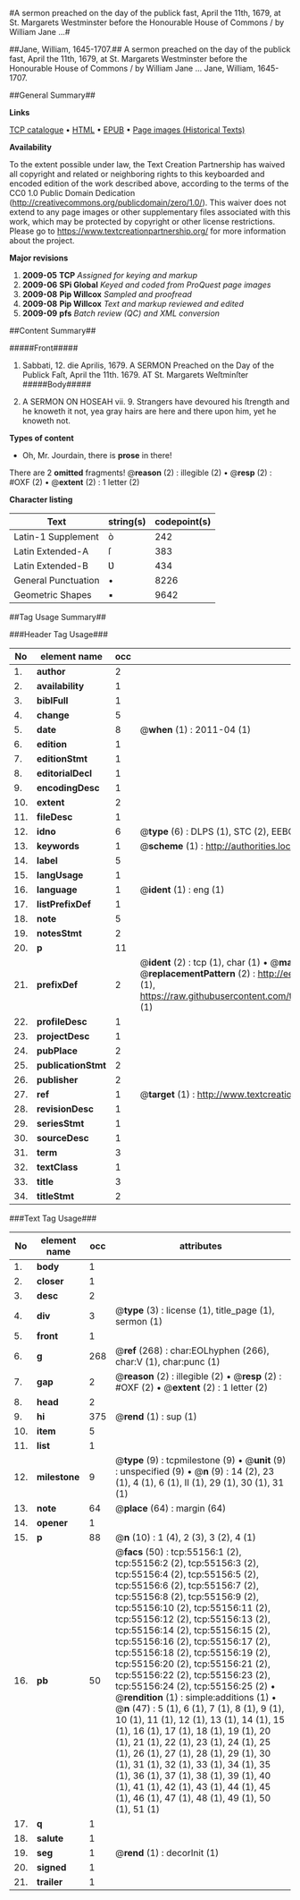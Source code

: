 #A sermon preached on the day of the publick fast, April the 11th, 1679, at St. Margarets Westminster before the Honourable House of Commons / by William Jane ...#

##Jane, William, 1645-1707.##
A sermon preached on the day of the publick fast, April the 11th, 1679, at St. Margarets Westminster before the Honourable House of Commons / by William Jane ...
Jane, William, 1645-1707.

##General Summary##

**Links**

[TCP catalogue](http://www.ota.ox.ac.uk/tcp/)  • 
[HTML](http://tei.it.ox.ac.uk/tcp/Texts-HTML/free/A46/A46650.html)  • 
[EPUB](http://tei.it.ox.ac.uk/tcp/Texts-EPUB/free/A46/A46650.epub) • 
[Page images (Historical Texts)](https://historicaltexts.jisc.ac.uk/eebo-12156529e)

**Availability**

To the extent possible under law, the Text Creation Partnership has waived all copyright and related or neighboring rights to this keyboarded and encoded edition of the work described above, according to the terms of the CC0 1.0 Public Domain Dedication (http://creativecommons.org/publicdomain/zero/1.0/). This waiver does not extend to any page images or other supplementary files associated with this work, which may be protected by copyright or other license restrictions. Please go to https://www.textcreationpartnership.org/ for more information about the project.

**Major revisions**

1. __2009-05__ __TCP__ *Assigned for keying and markup*
1. __2009-06__ __SPi Global__ *Keyed and coded from ProQuest page images*
1. __2009-08__ __Pip Willcox__ *Sampled and proofread*
1. __2009-08__ __Pip Willcox__ *Text and markup reviewed and edited*
1. __2009-09__ __pfs__ *Batch review (QC) and XML conversion*

##Content Summary##

#####Front#####

1. Sabbati, 12. die Aprilis, 1679.
A SERMON Preached on the Day of the Publick Faſt, April the 11th. 1679. AT St. Margarets Weſtminſter
#####Body#####

1. A SERMON ON HOSEAH vii. 9. Strangers have devoured his ſtrength and he knoweth it not, yea gray hairs are here and there upon him, yet he knoweth not.

**Types of content**

  * Oh, Mr. Jourdain, there is **prose** in there!

There are 2 **omitted** fragments! 
 @__reason__ (2) : illegible (2)  •  @__resp__ (2) : #OXF (2)  •  @__extent__ (2) : 1 letter (2)

**Character listing**


|Text|string(s)|codepoint(s)|
|---|---|---|
|Latin-1 Supplement|ò|242|
|Latin Extended-A|ſ|383|
|Latin Extended-B|Ʋ|434|
|General Punctuation|•|8226|
|Geometric Shapes|▪|9642|

##Tag Usage Summary##

###Header Tag Usage###

|No|element name|occ|attributes|
|---|---|---|---|
|1.|__author__|2||
|2.|__availability__|1||
|3.|__biblFull__|1||
|4.|__change__|5||
|5.|__date__|8| @__when__ (1) : 2011-04 (1)|
|6.|__edition__|1||
|7.|__editionStmt__|1||
|8.|__editorialDecl__|1||
|9.|__encodingDesc__|1||
|10.|__extent__|2||
|11.|__fileDesc__|1||
|12.|__idno__|6| @__type__ (6) : DLPS (1), STC (2), EEBO-CITATION (1), OCLC (1), VID (1)|
|13.|__keywords__|1| @__scheme__ (1) : http://authorities.loc.gov/ (1)|
|14.|__label__|5||
|15.|__langUsage__|1||
|16.|__language__|1| @__ident__ (1) : eng (1)|
|17.|__listPrefixDef__|1||
|18.|__note__|5||
|19.|__notesStmt__|2||
|20.|__p__|11||
|21.|__prefixDef__|2| @__ident__ (2) : tcp (1), char (1)  •  @__matchPattern__ (2) : ([0-9\-]+):([0-9IVX]+) (1), (.+) (1)  •  @__replacementPattern__ (2) : http://eebo.chadwyck.com/downloadtiff?vid=$1&page=$2 (1), https://raw.githubusercontent.com/textcreationpartnership/Texts/master/tcpchars.xml#$1 (1)|
|22.|__profileDesc__|1||
|23.|__projectDesc__|1||
|24.|__pubPlace__|2||
|25.|__publicationStmt__|2||
|26.|__publisher__|2||
|27.|__ref__|1| @__target__ (1) : http://www.textcreationpartnership.org/docs/. (1)|
|28.|__revisionDesc__|1||
|29.|__seriesStmt__|1||
|30.|__sourceDesc__|1||
|31.|__term__|3||
|32.|__textClass__|1||
|33.|__title__|3||
|34.|__titleStmt__|2||


###Text Tag Usage###

|No|element name|occ|attributes|
|---|---|---|---|
|1.|__body__|1||
|2.|__closer__|1||
|3.|__desc__|2||
|4.|__div__|3| @__type__ (3) : license (1), title_page (1), sermon (1)|
|5.|__front__|1||
|6.|__g__|268| @__ref__ (268) : char:EOLhyphen (266), char:V (1), char:punc (1)|
|7.|__gap__|2| @__reason__ (2) : illegible (2)  •  @__resp__ (2) : #OXF (2)  •  @__extent__ (2) : 1 letter (2)|
|8.|__head__|2||
|9.|__hi__|375| @__rend__ (1) : sup (1)|
|10.|__item__|5||
|11.|__list__|1||
|12.|__milestone__|9| @__type__ (9) : tcpmilestone (9)  •  @__unit__ (9) : unspecified (9)  •  @__n__ (9) : 14 (2), 23 (1), 4 (1), 6 (1), II (1), 29 (1), 30 (1), 31 (1)|
|13.|__note__|64| @__place__ (64) : margin (64)|
|14.|__opener__|1||
|15.|__p__|88| @__n__ (10) : 1 (4), 2 (3), 3 (2), 4 (1)|
|16.|__pb__|50| @__facs__ (50) : tcp:55156:1 (2), tcp:55156:2 (2), tcp:55156:3 (2), tcp:55156:4 (2), tcp:55156:5 (2), tcp:55156:6 (2), tcp:55156:7 (2), tcp:55156:8 (2), tcp:55156:9 (2), tcp:55156:10 (2), tcp:55156:11 (2), tcp:55156:12 (2), tcp:55156:13 (2), tcp:55156:14 (2), tcp:55156:15 (2), tcp:55156:16 (2), tcp:55156:17 (2), tcp:55156:18 (2), tcp:55156:19 (2), tcp:55156:20 (2), tcp:55156:21 (2), tcp:55156:22 (2), tcp:55156:23 (2), tcp:55156:24 (2), tcp:55156:25 (2)  •  @__rendition__ (1) : simple:additions (1)  •  @__n__ (47) : 5 (1), 6 (1), 7 (1), 8 (1), 9 (1), 10 (1), 11 (1), 12 (1), 13 (1), 14 (1), 15 (1), 16 (1), 17 (1), 18 (1), 19 (1), 20 (1), 21 (1), 22 (1), 23 (1), 24 (1), 25 (1), 26 (1), 27 (1), 28 (1), 29 (1), 30 (1), 31 (1), 32 (1), 33 (1), 34 (1), 35 (1), 36 (1), 37 (1), 38 (1), 39 (1), 40 (1), 41 (1), 42 (1), 43 (1), 44 (1), 45 (1), 46 (1), 47 (1), 48 (1), 49 (1), 50 (1), 51 (1)|
|17.|__q__|1||
|18.|__salute__|1||
|19.|__seg__|1| @__rend__ (1) : decorInit (1)|
|20.|__signed__|1||
|21.|__trailer__|1||
